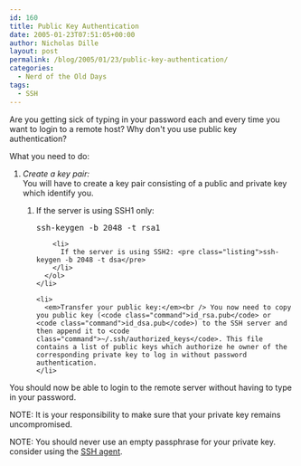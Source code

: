 ```yaml
---
id: 160
title: Public Key Authentication
date: 2005-01-23T07:51:05+00:00
author: Nicholas Dille
layout: post
permalink: /blog/2005/01/23/public-key-authentication/
categories:
  - Nerd of the Old Days
tags:
  - SSH
---
```

Are you getting sick of typing in your password each and every time you want to login to a remote host? Why don't you use public key authentication?

<!--more-->

What you need to do:

<div>
  <ol>
    <li>
      <em>Create a key pair:</em><br /> You will have to create a key pair consisting of a public and private key which identify you.</p> <ol>
        <li>
          If the server is using SSH1 only: <pre class="listing">ssh-keygen -b 2048 -t rsa1</pre>
        </li>
        
        <li>
          If the server is using SSH2: <pre class="listing">ssh-keygen -b 2048 -t dsa</pre>
        </li>
      </ol>
    </li>
    
    <li>
      <em>Transfer your public key:</em><br /> You now need to copy you public key (<code class="command">id_rsa.pub</code> or <code class="command">id_dsa.pub</code>) to the SSH server and then append it to <code class="command">~/.ssh/authorized_keys</code>. This file contains a list of public keys which authorize he owner of the corresponding private key to log in without password authentication.
    </li>
  </ol>
</div>

You should now be able to login to the remote server without having to type in your password.

NOTE: It is your responsibility to make sure that your private key remains uncompromised.

NOTE: You should never use an empty passphrase for your private key. consider using the [SSH agent](/blog/2005/11/27/ssh-agent/ "SSH Agent").


